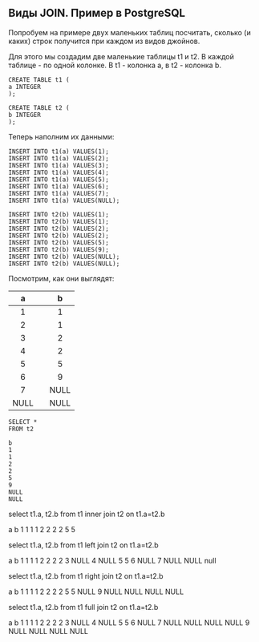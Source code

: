 ## Виды JOIN. Пример в PostgreSQL

Попробуем на примере двух маленьких таблиц посчитать, сколько (и каких) строк получится при каждом из видов джойнов.

Для этого мы создадим две маленькие таблицы t1 и t2. В каждой таблице - по одной колонке. В t1 - колонка a, в t2 - колонка b.


    CREATE TABLE t1 (
    a INTEGER
    );
    
    CREATE TABLE t2 (
    b INTEGER
    );

Теперь наполним их данными:
    
    INSERT INTO t1(a) VALUES(1);
    INSERT INTO t1(a) VALUES(2);
    INSERT INTO t1(a) VALUES(3);
    INSERT INTO t1(a) VALUES(4);
    INSERT INTO t1(a) VALUES(5);
    INSERT INTO t1(a) VALUES(6);
    INSERT INTO t1(a) VALUES(7);
    INSERT INTO t1(a) VALUES(NULL);
    
    INSERT INTO t2(b) VALUES(1);
    INSERT INTO t2(b) VALUES(1);
    INSERT INTO t2(b) VALUES(2);
    INSERT INTO t2(b) VALUES(2);
    INSERT INTO t2(b) VALUES(5);
    INSERT INTO t2(b) VALUES(9);
    INSERT INTO t2(b) VALUES(NULL);
    INSERT INTO t2(b) VALUES(NULL);

Посмотрим, как они выглядят: 

    
| a |  | b |
| :--------------------: | :--------------------: | :--------------------: |
| 1 |      | 1 |
| 2 |      | 1 |
| 3 |      | 2 |
| 4 |      | 2 |
| 5 |      | 5 |
| 6 |      | 9 |
| 7 |      | NULL |
| NULL |      | NULL |



    SELECT *
    FROM t2
    
    b
    1
    1
    2
    2
    5
    9
    NULL
    NULL

select t1.a, t2.b
from t1
inner join t2 on t1.a=t2.b

a		b
1		1
1		1
2		2
2		2
5		5

select t1.a, t2.b
from t1
left join t2 on t1.a=t2.b

a		b
1		1
1		1
2		2
2		2
3		NULL
4		NULL
5		5
6		NULL
7		NULL
NULL	null

select t1.a, t2.b
from t1
right join t2 on t1.a=t2.b

a		b
1		1
1		1
2		2
2		2
5		5
NULL	9
NULL	NULL
NULL	NULL

select t1.a, t2.b
from t1
full join t2 on t1.a=t2.b

a		b
1		1
1		1
2		2
2		2
3		NULL
4		NULL
5		5
6		NULL
7		NULL
NULL	NULL
NULL	9
NULL	NULL
NULL	NULL
